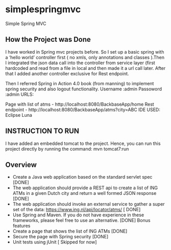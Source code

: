 # simplespringmvc
Simple Spring MVC

## How the Project was Done
 
I have worked in Spring mvc projects before. So I set up a basic spring with a ‘hello world’ controller first ( no xmls, only annotations and classes ).Then I integrated the json data call into the controller from service layer (first hardcoded and read from a file in local and then made it a url call later. After that I added another controller exclusive for Rest endpoint.

Then I referred  Spring in Action 4.0  book (from manning) to implement spring security and also logout functionality.
Username :admin Passoword :admin
URLS:

Page with list of atms -  http://localhost:8080/BackbaseApp/home Rest endpoint - http://localhost:8080/BackbaseApp/atms?city=ABC
IDE USED:  Eclipse Luna

## INSTRUCTION TO RUN
I have added an embedded tomcat to the project. Hence, you can run this project directly by running the command:
mvn tomcat7:run

## Overview

* Create a Java web application based on the standard servlet spec   [DONE]
* The web application should provide a REST api to create a list of ING ATMs in a given Dutch city and return a well formed JSON response  [DONE]
* The web application should invoke an external service to gather a super set of the data: https://www.ing.nl/api/locator/atms/  [  DONE]
* Use Spring and Maven. If you do not have experience in these frameworks, please feel free to use an alternative. [DONE]
Bonus features
* Create a page that shows the list of ING ATMs  [DONE]
* Secure the page with Spring security  [DONE]
* Unit tests using jUnit [ Skipped for now]

